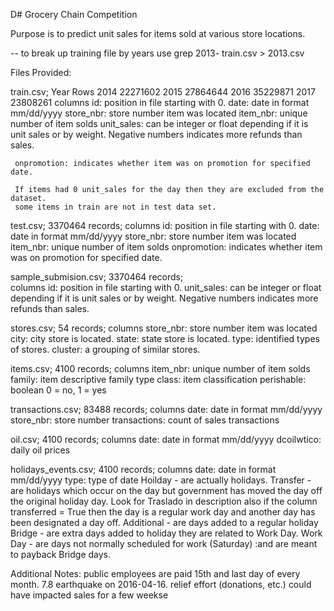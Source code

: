  D# Grocery Chain Competition

 Purpose is to predict unit sales for items sold at various store locations.


-- to break up training file by years use grep 2013- train.csv > 2013.csv

Files Provided:

 train.csv; 
		Year      Rows
		2014      22271602
		2015      27864644
		2016      35229871
		2017      23808261
  columns
     id:  position in file starting with 0.
     date: date in format mm/dd/yyyy 
	 store_nbr: store number item was located
	 item_nbr: unique number of item solds
	 unit_sales: can be integer or float depending if it is unit sales or by weight. 
	             Negative numbers indicates more refunds than sales.

     onpromotion: indicates whether item was on promotion for specified date.

	 If items had 0 unit_sales for the day then they are excluded from the dataset.
	 some items in train are not in test data set.

test.csv; 3370464 records; 
  columns
     id: position in file starting with 0.
     date: date in format mm/dd/yyyy 
	 store_nbr: store number item was located
	 item_nbr: unique number of item solds
     onpromotion: indicates whether item was on promotion for specified date.

sample_submision.csv; 3370464 records;    
  columns
     id: position in file starting with 0.
	 unit_sales: can be integer or float depending if it is unit sales or by weight. 
	             Negative numbers indicates more refunds than sales.

stores.csv; 54 records; 
  columns
	 store_nbr: store number item was located
	 city: city store is located.
     state: state store is located.
	 type: identified types of stores.
	 cluster: a grouping of similar stores.

items.csv; 4100 records;
  columns
	 item_nbr: unique number of item solds
     family: item descriptive family type
	 class: item classification
	 perishable: boolean 0 = no, 1 = yes

transactions.csv; 83488 records;
  columns
     date: date in format mm/dd/yyyy 
	 store_nbr: store number
	 transactions: count of sales transactions

oil.csv; 4100 records;
  columns
     date: date in format mm/dd/yyyy 
	 dcoilwtico: daily oil prices
  
holidays_events.csv; 4100 records;
  columns
     date: date in format mm/dd/yyyy 
	 type: type of date
	       Hoilday - are actually holidays.
		   Transfer - are holidays which occur on the day but government has moved the day off the original holiday day. Look for Traslado in description also
		   			if the column transferred = True then the day is a regular work day and another day has been designated a day off.
			Additional - are days added to a regular holiday
			Bridge - are extra days added to holiday they are related to Work Day.
			Work Day - are days not normally scheduled for work (Saturday) :and are meant to payback Bridge days.

Additional Notes:
	public employees are paid 15th and last day of every month.
	7.8 earthquake on 2016-04-16. relief effort (donations, etc.) could have impacted sales for a few weekse

